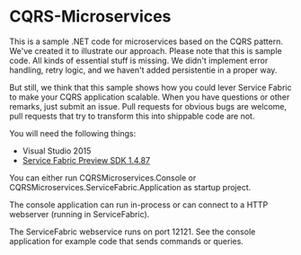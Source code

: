 # CQRS-Microservices

This is a sample .NET code for microservices based on the CQRS pattern. We've created it to illustrate our approach. Please note that this is sample code. All kinds of essential stuff is missing. We didn't implement error handling, retry logic, and we haven't added persistentie in a proper way.

But still, we think that this sample shows how you could lever Service Fabric to make your CQRS application scalable.
When you have questions or other remarks, just submit an issue. Pull requests for obvious bugs are welcome, pull requests that try to transform this into shippable code are not.

You will need the following things:

* Visual Studio 2015
* [Service Fabric Preview SDK 1.4.87](https://azure.microsoft.com/en-us/services/service-fabric/)

You can either run CQRSMicroservices.Console or CQRSMicroservices.ServiceFabric.Application as startup project.

The console application can run in-process or can connect to a HTTP webserver (running in ServiceFabric).

The ServiceFabric webservice runs on port 12121. See the console application for example code that sends commands or queries.